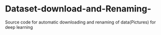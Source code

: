 # Dataset-download-and-Renaming-
Source code for automatic downloading and renaming of data(Pictures) for deep learning 
